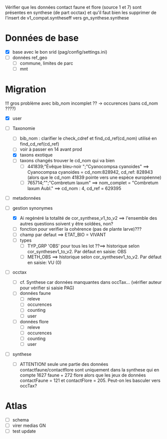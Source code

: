 Vérifier que les données contact faune et flore (source 1 et 7)
sont présentes en synthese (de part occtax)
et qu'il faut bien les supprimer de l'insert de v1_compat.syntheseff vers gn_synthese.synthese  

# Données de base

- [x] base avec le bon srid (pag/config/settings.ini)
- [ ] données ref_geo
  - [ ] commune, limites de parc
  - [ ] mnt

# Migration 

!!! gros problème avec bib_nom incomplet ?? -> occurences (sans cd_nom ????)

- [x] user

- [ ] Taxonomie 
  - [ ] bib_nom : clarifier le check_cdref et find_cd_ref(cd_nom) utilisé en find_cd_ref(cd_ref) 
  - [ ] voir à passer en 14 avant prod
  - [x] taxons exotique
  - [ ] taxons changés trouver le cd_nom qui va bien
    - [ ] 441839;"Évêque bleu-noir ";"Cyanocompsa cyanoides" ==> Cyanocompsa cyanoides = cd_nom:828942, cd_ref: 828943 (alors que le cd_nom 41839 pointe vers une espèce européenne)
    - [ ] 765714;"";"Combretum laxum" ==> nom_complet = "Combretum laxum Aubl." ==> cd_nom : 4, cd_ref = 629395
- [ ] metadonnées

- [ ] gestion synonymes 
  - [x] Ai regénéré la totalité de cor_synthese_v1_to_v2 ==> l'ensemble des autres questions soivent y être soldées, non?
  - [ ] fonction pour verifier la cohérence (pas de plante larve)??? 
  - [ ] champ par defaut ==> ETAT_BIO = VIVANT
  - [ ] types
    - [ ] TYP_GRP 'OBS' pour tous les lot ??==> historique selon cor_synthesev1_to_v2. Par défaut en saisie: OBS
    - [ ] METH_OBS ==> historique selon cor_synthesev1_to_v2. Par défaut en saisie: VU (0)

- [ ] occtax 
  - [ ] cf. Synthese car données manquantes dans occTax... (vérifier auteur pour vérifier si saisie PAG)
  - [ ] données faune
    - [ ] releve
    - [ ] occurences
    - [ ] counting
    - [ ] user
  - [ ] données flore
    - [ ] releve
    - [ ] occurences
    - [ ] counting
    - [ ] user

- [ ] synthese
  - [ ] ATTENTION! seule une partie des données contactfaune/contactflore sont uniquement dans la synthese qui en compte 1627 faune + 272 flore alors que les jeux de données contactFaune = 121 et contactFlore = 205.
Peut-on les basculer vers occTax?
  
# Atlas

- [ ] schema
- [ ] virer medias GN
- [ ] test update